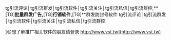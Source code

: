 tg引流评论│tg引流群发│tg引流软件│tg引流关注│tg引流私信│tg引流群控,**[TG]**批量群发广告,**[TG]**行销软件,**[TG]**群发防封号软件
tg引流评论│tg引流群发│tg引流软件│tg引流关注│tg引流私信│tg引流群控

[😍想了解推广相关软件的朋友请登录 http://www.vst.tw](http://www.vst.tw)



